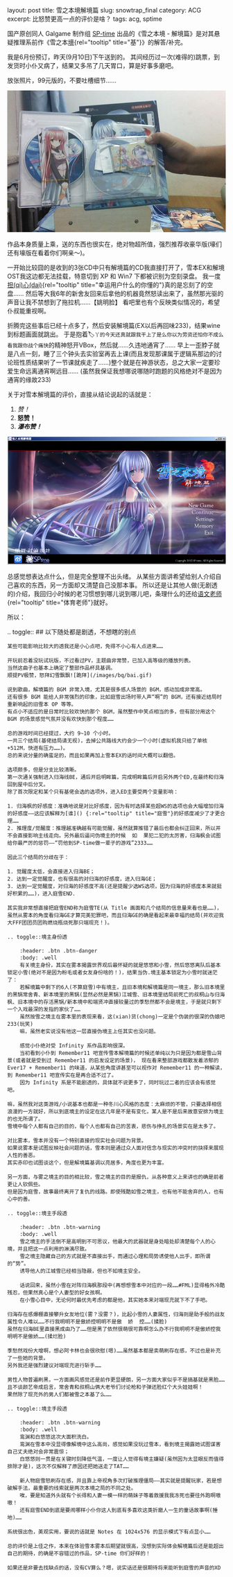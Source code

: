 layout: post
title: 雪之本境解境篇
slug: snowtrap_final
category: ACG
excerpt: 比怒赞更高一点的评价是啥？
tags: acg, sptime


国产原创同人 Galgame 制作组 [SP-time](http://sp-time.com/) 出品的《雪之本境 - 解境篇》是对其悬疑推理系前作《雪之本[境](){rel="tooltip" title="基"}》的解答/补完。

我是6月份预订，昨天(9月10日)下午送到的。
其间经历过一次(难得的)跳票，到发货时小仆又病了，结果又多吊了几天胃口，算是好事多磨吧。

放张照片，99元版的，不要吐槽细节……

![实物图](/images/game/snowtrap1.jpg)

作品本身质量上乘，送的东西也很实在，绝对物超所值，强烈推荐收豪华版(壕们还有壕版在看着你们啊亲～)。

一开始比较囧的是收到的3张CD中只有解境篇的CD我直接打开了，雪本EX和解境OST我这边都无法挂载，特意切到 XP 和 Win7 下都被识别为空刻录盘。
我一度[担(qi)心(dai)](){rel="tooltip" title="幸运用户什么的你懂的"}真的是忘刻了的空盘……
然后等大我6年的新舍友回来后拿他的机器竟然怒读出来了，虽然那光驱的声音让我不禁想到了拖拉机……【姚明脸】
看吧里也有个反映类似情况的，希望仆叔能重视啊。

折腾完这些事后已经十点多了，然后安装解境篇(EX以后再回味233)，结果wine到标题画面就跳出。
于是抱着:label:`丫的今天还真就跟我干上了是么你以为劳资还怕你不成么看我跟你战个痛快`的精神怒开VBox，然后就……久违地通宵了……
早上一歪脖子就是八点一刻，睡了三个钟头去实验室再去上课(而且发现那课属于逻辑系那边的讨论班性质结果听了一节课就疾走了……)整个就是在神游状态，总之大家一定要珍爱生命远离通宵啊远目……
(虽然我保证我想哪说哪随时跑题的风格绝对不是因为通宵的缘故233)

关于对雪本解境篇的评价，直接从结论说起的话就是：

1. *赞！*
2. **怒赞！**
3. ***瀑布赞！***

![title](/images/game/snowtrap2.jpg)

总感觉想表达点什么，但是完全整理不出头绪。
从某些方面讲希望给别人介绍自己喜欢的东西，另一方面却又清楚自己没那本事。
所以还是让其他人做(无剧透的)介绍，我回归小时候的老习惯想到哪儿说到哪儿吧，条理什么的还给[语文老师](){rel="tooltip" title="体育老师"}就好。

所以：

.. toggle:: ## 以下随处都是剧透，不想瞎的别点

    某些可能影响比较大的透我还是小心点吧，免得不小心有人点进来……
    
    开玩前忍着没玩试玩版，不过看过PV，主题曲非常赞，已加入高等级的播放列表。
    当然这曲子也基本上确定了整部作品杯具基调。
    顺提PV极赞，怒拜幻雪飘飘![跪拜](/images/bq/bai.gif)
    
    说到歌曲，解境篇的 BGM 非常入境，尤其是很多感人场景的 BGM，感动加成非常高。
    还有很多 BGM 能给人非常强烈的印象，比如庭雪出场时带人声“啊”的 BGM，还有接近结局时重新响起的旧雪本 OP 等等。
    有点小不适应的是日常时比较欢快的那个 BGM，虽然整作中笑点相当的多，但有部分用这个 BGM 的场景感觉气氛并没有欢快到那个程度……
    
    总的游戏时间已经提过，大约 9~10 个小时。
    一共三个结局(基佬结局请无视)，去掉公共路线大约会少一个小时(虚拟机我只给了单核+512M，快进有压力……)。
    总的来说分量的确蛮足的，而且如果再加上雪本EX的话时间大概可以翻倍。
    
    选项颇多，但是分支比较清晰。
    第一次通关强制进入归海线BE，通后开启明眸篇，完成明眸篇后开启另外两个ED,在最终和归海回到屋中后分叉。
    除了首次限定和某个只有基佬会选的选项外，进入ED主要受两个变量影响：
    
    1. 归海枫的好感度：准确地说是对比好感度，因为有时选择某些超WS的选项也会大幅增加归海的好感度——这应该解释为[谁]() {:rel="tooltip" title="庭雪"}的好感度减少了才更合理……
    2. 推理度/觉醒度：推理越准确越有可能觉醒，虽然就算推错了最后也都会纠正回来，所以并不会直接影响主线走向。另外最后逼问伪境主的时候  如  果犯二犯的太厉害，归海枫会试图给你最严厉的惩罚——“罚他到SP-time做一辈子的游戏”2333……
    
    因此三个结局的分歧在于：
    
    1. 觉醒度太低，会直接进入归海BE；
    2. 达到一定觉醒度，也有很高的对归海的好感度，进入归海GE；
    3. 达到一定觉醒度，对归海的好感度不高(还是提醒少选WS选项，因为归海的好感度本来就挺好积累的……)，进入庭雪END.
    
    其实我非常想直接把庭雪END称为庭雪TE(从 Title 画面和几个结局的信息量来看也是……)，虽然从雾本的角度看归海GE才算完美犯罪吧，而且归海GE的确是看起来最幸福的结局(并欢迎我大FFF团团员团购燃烧瓶烧死那只端现充！)。
    
    .. toggle::境主身份透
    
        :header: .btn .btn-danger
        :body: .well
        有关境主身份，其实在雾本揭露世界观后最怀疑的就是悠悠和小雪，然后悠悠离队后基本锁定小雪(绝对不是因为粉毛或者女友身份啥的！)，结果当伪.境主基本锁定为小雪时就迷茫了：
        若解境篇中剩下的6人(不算庭雪)中有境主，且旧本境和解境篇是同一境主，那么旧本境里的黑锅常舍青、新本境里的黑锅(显然必然是黑锅)江城雪、旧本境里结局前死亡的叔桐山与归海枫、旧本境中的存活黑锅/新本境中和端贤冲直接较量过的季愁然都不会是境主，于是就只剩下一个入戏最深的发指的家伙了……
        虽然按雪之境主在雾本里的表现来看，这(xian)货(chong)一定是个伪装的很深的伪娘吧233(玩笑)
        嘛，虽然老实说没有他这一层直接伪境主上任其实也没问题。
    
        感觉小仆绝对受 Infinity 系作品影响很深。
        当初看到小仆到 Remember11 吧宣传雪本解境篇的时候还单纯以为只是因为都是雪山背景(或者就是受到过 Remember11 的启发设定的场景)， 现在看来整部游戏都散发着浓郁的 Ever17 + Remember11 的味道，从某些角度讲甚至可以视作对 Remember11 的一种解读，到 Remember11 吧宣传实在是再合适不过了。
        因为 Infinity 系是不能剧透的，具体就不说更多了，同时玩过二者的应该会有感觉吧。
    
    嘛，虽然我对这类游戏/小说基本也都是一种冬川心风格的态度：太麻烦的不管，只要选择相信浪漫的一方就好，所以到底境主的设定在这几年是不是有变化，某人是不是后来故意安排为境主的也无所谓了。
    雪境中每个人都有自己的目的，每个人也都有自己的苦衷，悲伤与挣扎的场景实在是太多了。
    
    对比雾本，雪本并没有一个特别直接的现实社会问题为背景。
    如果说雾本是试图反映社会问题的话，雪本则是通过众人面对信念与现实的冲突时的抉择来展现人性的善恶。
    其实赤印也试图谈这个，但是解境篇基调以亮居多，角度也更为丰富。
    
    另一方面，与雾之境主的目的相比较，雪之境主的目的是报仇，从各种意义上来讲也的确是前者更让人钦佩些。
    但是因为庭雪，故事最终离开了复仇的线路。即使残酷如雪之境主，也有他不能舍弃的人，也有心中的善。
    
    .. toggle::境主手段透
    
        :header: .btn .btn-warning
        :body: .well
        雪之境主的手法倒不是高明到不可思议，他最大的武器就是身处暗处却清楚每个人的心境，并且把这一点利用的淋漓尽致。
        雪之境主隐藏自己的方式就是不直接出手，而通过心理和局势诱使他人出手，即所谓的“势”。
        诱导他人的江城雪已经相当隐蔽，但也不如境主安全。
    
        话说回来，虽然小雪在对阵归海枫那段中(再想想雪本中对应的一段……#FML)显得格外冷酷残忍，但果然真心是个人妻型的好女孩啊。
        在小雪心目中，无论何时最优先考虑的都是他，其实她本来对端现充就下不了手吧。
    
    归海存在感爆棚直接攀升女友地位(雾？没雾？)，比起小雪的人妻属性，归海则是助手般的战友属性令人难以……不行我明明不是傲娇控明明不是傲  娇  控……(揉脸)
    虽然在归海BE里直接黑成由乃了……但是黑了依然很萌很可靠啊怎么办不行我明明不是傲娇控我明明不是傲娇……(揉烂脸)
    
    季愁然戏份大增啊，想必阿卡林也会很欣慰(嗯)……虽然基本都是卖萌刷存在感，不过也是补充了一些她的背景。
    另外我还是强烈建议对端现充进行斩手……
    
    男性人物普遍刷黑，一方面画风感觉还是前作更显硬朗，另一方面大家似乎不是搞基就是黑脸……
    且不谈颜艺帝成启言，常舍青和叔桐山俩大老爷们讨论枪和子弹还脸红个大头娃娃啊！
    果然除了现充外的男人们都被雪之本基了么……
    
    .. toggle::境主手段透
    
        :header: .btn .btn-warning
        :body: .well
        鸾渊和白悠悠这次大面积洗白。
        鸾渊在雪本中没显得像解境中这么高尚，感觉如果没玩过雪本，看到境主揭露她试图谋害自己丈夫绝对会非常震惊；
        白悠悠则一贯是在关键时刻降低气温，一度让人觉得有境主嫌疑(虽然因为太显眼反而值得排除才是)，这次不仅解释了原因还把她送走了TAT……
    
        新人物庭雪怒刷存在感，并且靠上帝视角多次打破推理僵局——其实就是提醒玩家，若是想破解手法，最重要的线索就是两次本境之局的不同之处。 
        唉，要是知道外头就有个长得和人妻一模一样的萌妹子等着救援我我冻死也要往外跑啊嗷嗷！
        还有庭雪END到底是要闹哪样小仆你这人到底有多喜欢这类折磨人一生的童话故事啊(捶地)……
    
    系统很出色，美观实用，要说的话就是 Notes 在 1024x576 的显示模式下有点显小……
    
    总的评价是上佳之作，本来在体验雪本雾本后期望就很高，没想到实际体会解境篇后还是能超出自己的期待，的确是不容错过的作品，SP-time 你们好样的！
    
    如果还是非要去找缺点的话，没有CV算么？嗯，说实话还是很期待将来能听到庭雪的声音的XD
